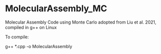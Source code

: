 # MolecularAssembly_MC

 Molecular Assembly Code using Monte Carlo adopted from Liu et al. 2021, compiled in g++ on Linux

To compile:

g++ *.cpp -o MolecularAssembly
